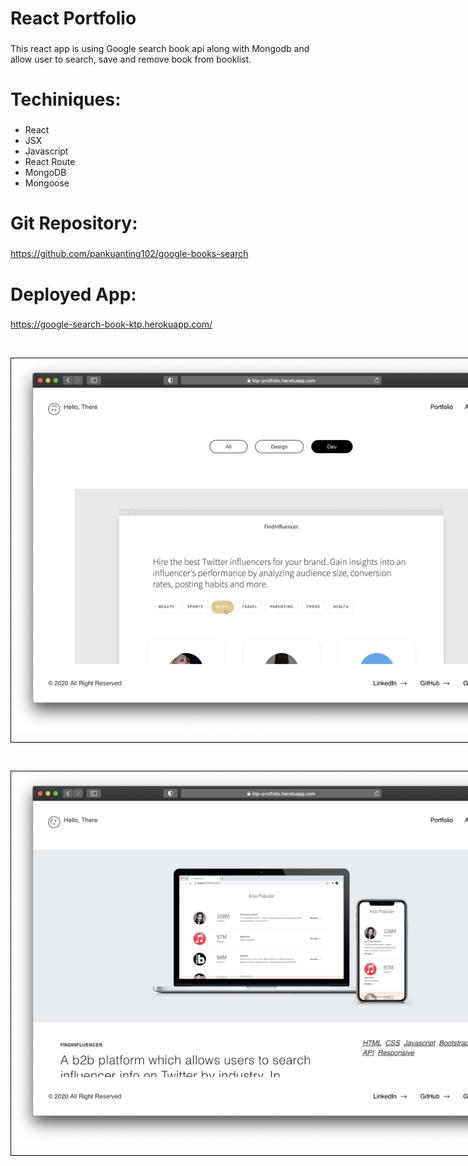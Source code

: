 # React Portfolio
###
This react app is using Google search book api along with Mongodb and allow user to search, save and remove book from booklist.


# Techiniques:
###
<ul>
<li>React</li>
<li>JSX</li>
<li>Javascript</li>
<li>React Route</li>
<li>MongoDB</li>
<li>Mongoose</li>
</ul>

# Git Repository:
###
https://github.com/pankuanting102/google-books-search
<br>

# Deployed App:
###
https://google-search-book-ktp.herokuapp.com/

<br><div style="width: 90vw; margin: auto; border: 1px black solid">
<img src="https://github.com/pankuanting102/react-portfolio/blob/master/src/components/Assets/Screen%20Shot%202021-01-02%20at%205.20.23%20PM.png?raw=true">
</div>

<br><div style="width: 90vw; margin: auto; border: 1px black solid">
<img src="https://github.com/pankuanting102/react-portfolio/blob/master/src/components/Assets/Screen%20Shot%202021-01-02%20at%205.20.44%20PM.png?raw=true">
</div>
